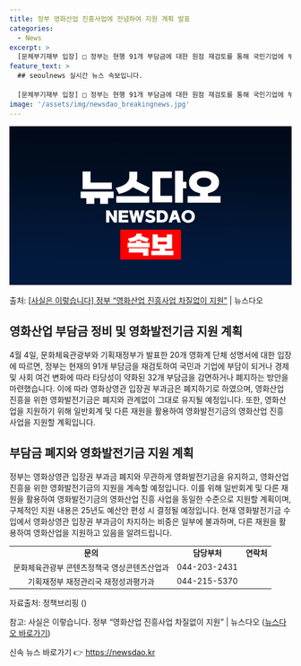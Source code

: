 ```yaml
---
title: 정부 영화산업 진흥사업에 전념하여 지원 계획 발표
categories:
  - News
excerpt: >
  [문체부기재부 입장] □ 정부는 현행 91개 부담금에 대한 원점 재검토를 통해 국민기업에 부담이 되거나, 경…
feature_text: >
  ## seoulnews 실시간 뉴스 속보입니다.

  [문체부기재부 입장] □ 정부는 현행 91개 부담금에 대한 원점 재검토를 통해 국민기업에 부담이 되거나, 경…
image: '/assets/img/newsdao_breakingnews.jpg'
---
```


![뉴스다오 속보](/assets/img/newsdao_breakingnews.jpg)

<p>출처: <a href="https://newsdao.kr/3524" rel="dofollow">[사실은 이렇습니다] 정부 “영화산업 진흥사업 차질없이 지원”</a> | 뉴스다오</p>

<h2 data-ke-size="size26">영화산업 부담금 정비 및 영화발전기금 지원 계획</h2>
<p data-ke-size="size16">4월 4일, 문화체육관광부와 기획재정부가 발표한 20개 영화계 단체 성명서에 대한 입장에 따르면, 정부는 현재의 91개 부담금을 재검토하여 국민과 기업에 부담이 되거나 경제 및 사회 여건 변화에 따라 타당성이 약화된 32개 부담금을 감면하거나 폐지하는 방안을 마련했습니다. 이에 따라 영화상영관 입장권 부과금은 폐지하기로 하였으며, 영화산업 진흥을 위한 영화발전기금은 폐지와 관계없이 그대로 유지될 예정입니다. 또한, 영화산업을 지원하기 위해 일반회계 및 다른 재원을 활용하여 영화발전기금의 영화산업 진흥 사업을 지원할 계획입니다.</p>

<h2 data-ke-size="size26">부담금 폐지와 영화발전기금 지원 계획</h2>
<p data-ke-size="size16">정부는 영화상영관 입장권 부과금 폐지와 무관하게 영화발전기금을 유지하고, 영화산업 진흥을 위한 영화발전기금의 지원을 계속할 예정입니다. 이를 위해 일반회계 및 다른 재원을 활용하여 영화발전기금의 영화산업 진흥 사업을 동일한 수준으로 지원할 계획이며, 구체적인 지원 내용은 25년도 예산안 편성 시 결정될 예정입니다. 현재 영화발전기금 수입에서 영화상영관 입장권 부과금이 차지하는 비중은 일부에 불과하며, 다른 재원을 활용하여 영화산업을 지원하고 있음을 알려드립니다.</p>

<table>
  <tr>
    <td style="text-align: center; height: 17px;"><b>문의</b></td>
    <td style="text-align: center; height: 17px;"><b>담당부처</b></td>
    <td style="text-align: center; height: 17px;"><b>연락처</b></td>
  </tr>
  <tr>
    <td style="text-align: center; height: 17px;">문화체육관광부 콘텐츠정책국 영상콘텐츠산업과</td>
    <td style="text-align: center; height: 17px;">044-203-2431</td>
  </tr>
  <tr>
    <td style="text-align: center; height: 17px;">기획재정부 재정관리국 재정성과평가과</td>
    <td style="text-align: center; height: 17px;">044-215-5370</td>
  </tr>
</table>
<p data-ke-size="size16">자료출처: 정책브리핑 ()</p>
<p data-ke-size="size16">참고: 사실은 이렇습니다. 정부 “영화산업 진흥사업 차질없이 지원” | 뉴스다오 (<a href="https://newsdao.kr/3524">뉴스다오 바로가기</a>)</p>
 

신속 뉴스 바로가기 👉 <a href="https://newsdao.kr" rel="dofollow">https://newsdao.kr</a>


